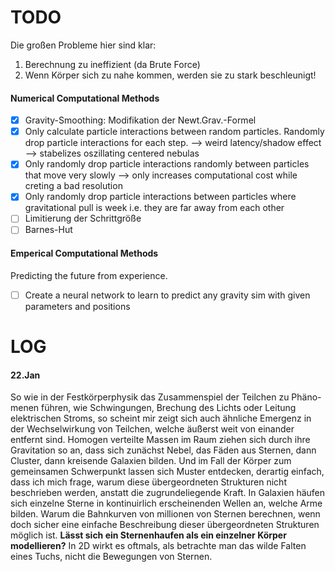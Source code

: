 # TODO

Die großen Probleme hier sind klar:
1. Berechnung zu ineffizient (da Brute Force)
2. Wenn Körper sich zu nahe kommen, werden sie zu stark beschleunigt!

#### Numerical Computational Methods
+ [X] Gravity-Smoothing: Modifikation der Newt.Grav.-Formel
+ [X] Only calculate particle interactions between random particles. Randomly drop particle interactions for each step. --> weird latency/shadow effect --> stabelizes oszillating centered nebulas
+ [X] Only randomly drop particle interactions randomly between particles that move very slowly --> only increases computational cost while creting a bad resolution
+ [X] Only randomly drop particle interactions between particles where gravitational pull is week i.e. they are far away from each other
+ [ ] Limitierung der Schrittgröße
+ [ ] Barnes-Hut

#### Emperical Computational Methods
Predicting the future from experience.
+ [ ] Create a neural network to learn to predict any gravity sim with given parameters and positions

# LOG

#### 22.Jan
So wie in der Festkörperphysik das Zusammenspiel der Teilchen zu Phäno-
menen führen, wie Schwingungen, Brechung des Lichts oder Leitung elektrischen Stroms, so scheint mir zeigt sich auch ähnliche Emergenz
in der Wechselwirkung von Teilchen, welche äußerst weit von einander entfernt sind. Homogen verteilte Massen im Raum ziehen sich durch ihre Gravitation so an, dass sich zunächst Nebel, das Fäden aus Sternen, dann Cluster, dann kreisende Galaxien bilden. Und im Fall der Körper zum gemeinsamen Schwerpunkt lassen sich Muster entdecken, derartig einfach, dass ich mich frage, warum diese übergeordneten Strukturen nicht beschrieben werden, anstatt die zugrundeliegende Kraft. 
In Galaxien häufen sich einzelne Sterne in kontinuirlich erscheinenden Wellen an, welche Arme bilden. Warum die Bahnkurven von millionen von Sternen berechnen, wenn doch sicher eine einfache Beschreibung dieser übergeordneten Strukturen möglich ist.
**Lässt sich ein Sternenhaufen als ein einzelner Körper modellieren?**
In 2D wirkt es oftmals, als betrachte man das wilde Falten eines Tuchs, nicht die Bewegungen von Sternen.
